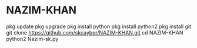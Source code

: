 # NAZIM-KHAN
pkg update 
pkg upgrade 
pkg install python 
pkg install python2
pkg install git 
git clone https://github.com/skcayber/NAZIM-KHAN.git
cd NAZIM-KHAN
python2 Nazim-sk.py
